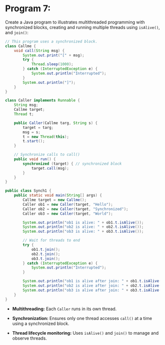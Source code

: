 
# Program 7:

Create a Java program to illustrates multithreaded programming with synchronized blocks, creating and running multiple threads using `isAlive()`, and `join()`:

```java
// This program uses a synchronized block.
class Callme {
    void call(String msg) {
        System.out.print("[" + msg);
        try {
            Thread.sleep(1000);
        } catch (InterruptedException e) {
            System.out.println("Interrupted");
        }
        System.out.println("]");
    }
}

class Caller implements Runnable {
    String msg;
    Callme target;
    Thread t;

    public Caller(Callme targ, String s) {
        target = targ;
        msg = s;
        t = new Thread(this);
        t.start();
    }

    // Synchronize calls to call()
    public void run() {
        synchronized (target) { // synchronized block
            target.call(msg);
        }
    }
}

public class Synch1 {
    public static void main(String[] args) {
        Callme target = new Callme();
        Caller ob1 = new Caller(target, "Hello");
        Caller ob2 = new Caller(target, "Synchronized");
        Caller ob3 = new Caller(target, "World");

        System.out.println("ob1 is alive: " + ob1.t.isAlive());
        System.out.println("ob2 is alive: " + ob2.t.isAlive());
        System.out.println("ob3 is alive: " + ob3.t.isAlive());

        // Wait for threads to end
        try {
            ob1.t.join();
            ob2.t.join();
            ob3.t.join();
        } catch (InterruptedException e) {
            System.out.println("Interrupted");
        }

        System.out.println("ob1 is alive after join: " + ob1.t.isAlive());
        System.out.println("ob2 is alive after join: " + ob2.t.isAlive());
        System.out.println("ob3 is alive after join: " + ob3.t.isAlive());
    }
}
```

- **Multithreading:** Each `Caller` runs in its own thread.
    
- **Synchronization:** Ensures only one thread accesses `call()` at a time using a synchronized block.
    
- **Thread lifecycle monitoring:** Uses `isAlive()` and `join()` to manage and observe threads.

